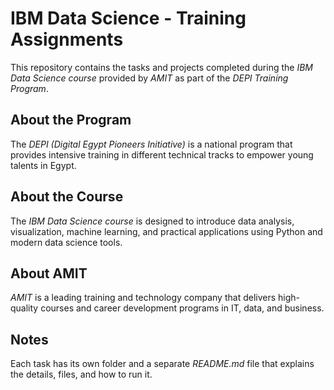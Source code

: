 # IBM Data Science - Training Assignments

This repository contains the tasks and projects completed during the *IBM Data Science course* provided by *AMIT* as part of the *DEPI Training Program*.

## About the Program
The *DEPI (Digital Egypt Pioneers Initiative)* is a national program that provides intensive training in different technical tracks to empower young talents in Egypt.

## About the Course
The *IBM Data Science course* is designed to introduce data analysis, visualization, machine learning, and practical applications using Python and modern data science tools.

## About AMIT
*AMIT* is a leading training and technology company that delivers high-quality courses and career development programs in IT, data, and business.
 
 
## Notes
Each task has its own folder and a separate *README.md* file that explains the details, files, and how to run it.